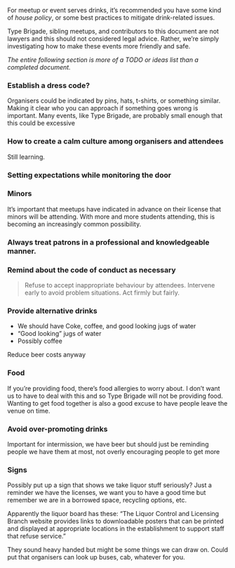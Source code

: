 For meetup or event serves drinks, it’s recommended you have some kind of _house policy_, or some best practices to mitigate drink-related issues.

Type Brigade, sibling meetups, and contributors to this document are not lawyers and this should not considered legal advice. Rather, we’re simply investigating how to make these events more friendly and safe.

_The entire following section is more of a TODO or ideas list than a completed document._

### Establish a dress code?

Organisers could be indicated by pins, hats, t-shirts, or something similar. Making it clear who you can approach if something goes wrong is important. Many events, like Type Brigade, are probably small enough that this could be excessive

### How to create a calm culture among organisers and attendees

Still learning.

### Setting expectations while monitoring the door

### Minors

It’s important that meetups have indicated in advance on their license that minors will be attending. With more and more students attending, this is becoming an increasingly common possibility. 

### Always treat patrons in a professional and knowledgeable manner.

### Remind about the code of conduct as necessary

> Refuse to accept inappropriate behaviour by attendees. Intervene early to avoid problem situations. Act firmly but fairly.

### Provide alternative drinks

- We should have Coke, coffee, and good looking jugs of water
- “Good looking” jugs of water
- Possibly coffee

Reduce beer costs anyway

### Food

If you’re providing food, there’s food allergies to worry about. I don’t want us to have to deal with this and so Type Brigade will not be providing food. Wanting to get food together is also a good excuse to have people leave the venue on time.

### Avoid over-promoting drinks 

Important for intermission, we have beer but should just be reminding people we have them at most, not overly encouraging people to get more

### Signs

Possibly put up a sign that shows we take liquor stuff seriously? Just a reminder we have the licenses, we want you to have a good time but remember we are in a borrowed space, recycling options, etc.

Apparently the liquor board has these: “The Liquor Control and Licensing Branch website provides links to downloadable posters that can be printed and displayed at appropriate locations in the establishment to support staff that refuse service.”

They sound heavy handed but might be some things we can draw on.
Could put that organisers can look up buses, cab, whatever for you.
